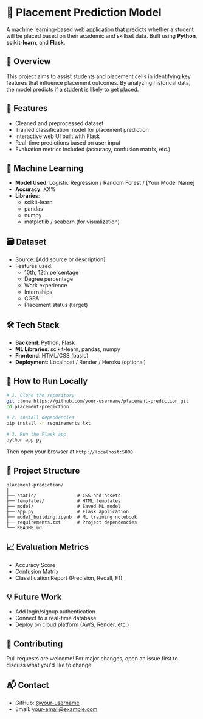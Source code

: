 # 🎯 Placement Prediction Model

A machine learning-based web application that predicts whether a student will be placed based on their academic and skillset data. Built using **Python**, **scikit-learn**, and **Flask**.

## 📌 Overview

This project aims to assist students and placement cells in identifying key features that influence placement outcomes. By analyzing historical data, the model predicts if a student is likely to get placed.

## 🚀 Features

- Cleaned and preprocessed dataset  
- Trained classification model for placement prediction  
- Interactive web UI built with Flask  
- Real-time predictions based on user input  
- Evaluation metrics included (accuracy, confusion matrix, etc.)

## 🧠 Machine Learning

- **Model Used**: Logistic Regression / Random Forest / [Your Model Name]  
- **Accuracy**: XX%  
- **Libraries**:  
  - scikit-learn  
  - pandas  
  - numpy  
  - matplotlib / seaborn (for visualization)

## 🗃️ Dataset

- Source: [Add source or description]  
- Features used:  
  - 10th, 12th percentage  
  - Degree percentage  
  - Work experience  
  - Internships  
  - CGPA  
  - Placement status (target)

## 🛠️ Tech Stack

- **Backend**: Python, Flask  
- **ML Libraries**: scikit-learn, pandas, numpy  
- **Frontend**: HTML/CSS (basic)  
- **Deployment**: Localhost / Render / Heroku (optional)

## 🧪 How to Run Locally

```bash
# 1. Clone the repository
git clone https://github.com/your-username/placement-prediction.git
cd placement-prediction

# 2. Install dependencies
pip install -r requirements.txt

# 3. Run the Flask app
python app.py
```

Then open your browser at `http://localhost:5000`

## 📁 Project Structure

```
placement-prediction/
│
├── static/               # CSS and assets
├── templates/            # HTML templates
├── model/                # Saved ML model
├── app.py                # Flask application
├── model_building.ipynb  # ML training notebook
├── requirements.txt      # Project dependencies
└── README.md
```

## 📈 Evaluation Metrics

- Accuracy Score  
- Confusion Matrix  
- Classification Report (Precision, Recall, F1)

## 💡 Future Work

- Add login/signup authentication  
- Connect to a real-time database  
- Deploy on cloud platform (AWS, Render, etc.)

## 🙌 Contributing

Pull requests are welcome! For major changes, open an issue first to discuss what you'd like to change.

## 📬 Contact

- GitHub: [@your-username](https://github.com/your-username)  
- Email: your-email@example.com
